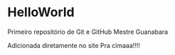 # HelloWorld
 Primeiro repositório de Git e GitHub Mestre Guanabara


Adicionada diretamente no site
Pra cimaaa!!!!
